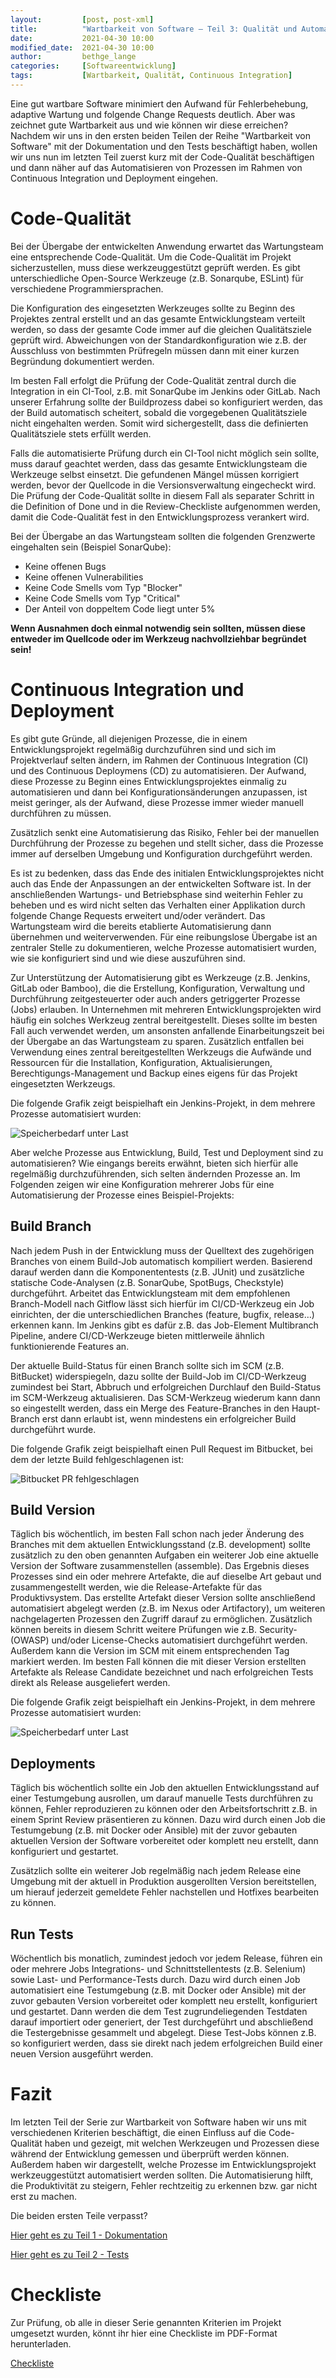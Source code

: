 ```yaml
---
layout:			[post, post-xml]											# Pflichtfeld. Nicht ändern!
title:			"Wartbarkeit von Software – Teil 3: Qualität und Automatisierung"	# Pflichtfeld. Bitte einen Titel für den Blog Post angeben.
date:			2021-04-30 10:00											# Pflichtfeld. Format "YYYY-MM-DD HH:MM". Muss für Veröffentlichung in der Vergangenheit liegen. (Für Preview egal)
modified_date: 	2021-04-30 10:00											# Optional. Muss angegeben werden, wenn eine bestehende Datei geändert wird.
author:			bethge_lange												# Pflichtfeld. Es muss in der "authors.yml" einen Eintrag mit diesem Namen geben.
categories: 	[Softwareentwicklung]										# Pflichtfeld. Maximal eine der angegebenen Kategorien verwenden.
tags:			[Wartbarkeit, Qualität, Continuous Integration]				# Bitte auf Großschreibung achten.
---
```



Eine gut wartbare Software minimiert den Aufwand für Fehlerbehebung, adaptive Wartung und folgende Change Requests deutlich.
Aber was zeichnet gute Wartbarkeit aus und wie können wir diese erreichen?
Nachdem wir uns in den ersten beiden Teilen der Reihe "Wartbarkeit von Software" mit der Dokumentation und den Tests beschäftigt haben, wollen wir uns nun im letzten Teil zuerst kurz mit der Code-Qualität beschäftigen und dann näher auf das Automatisieren von Prozessen im Rahmen von Continuous Integration und Deployment eingehen.

# Code-Qualität

Bei der Übergabe der entwickelten Anwendung erwartet das Wartungsteam eine entsprechende Code-Qualität.
Um die Code-Qualität im Projekt sicherzustellen, muss diese werkzeuggestützt geprüft werden.
Es gibt unterschiedliche Open-Source Werkzeuge (z.B. Sonarqube, ESLint) für verschiedene Programmiersprachen.

Die Konfiguration des eingesetzten Werkzeuges sollte zu Beginn des Projektes zentral erstellt und an das gesamte Entwicklungsteam verteilt werden, so dass der gesamte Code immer auf die gleichen Qualitätsziele geprüft wird.
Abweichungen von der Standardkonfiguration wie z.B. der Ausschluss von bestimmten Prüfregeln müssen dann mit einer kurzen Begründung dokumentiert werden.

Im besten Fall erfolgt die Prüfung der Code-Qualität zentral durch die Integration in ein CI-Tool, z.B. mit SonarQube im Jenkins oder GitLab.
Nach unserer Erfahrung sollte der Buildprozess dabei so konfiguriert werden, das der Build automatisch scheitert, sobald die vorgegebenen Qualitätsziele nicht eingehalten werden.
Somit wird sichergestellt, dass die definierten Qualitätsziele stets erfüllt werden.

Falls die automatisierte Prüfung durch ein CI-Tool nicht möglich sein sollte, muss darauf geachtet werden, dass das gesamte Entwicklungsteam die Werkzeuge selbst einsetzt.
Die gefundenen Mängel müssen korrigiert werden, bevor der Quellcode in die Versionsverwaltung eingecheckt wird.
Die Prüfung der Code-Qualität sollte in diesem Fall als separater Schritt in die Definition of Done und in die Review-Checkliste aufgenommen werden, damit die Code-Qualität fest in den Entwicklungsprozess verankert wird.

Bei der Übergabe an das Wartungsteam sollten die folgenden Grenzwerte eingehalten sein (Beispiel SonarQube):

* Keine offenen Bugs
* Keine offenen Vulnerabilities
* Keine Code Smells vom Typ "Blocker"
* Keine Code Smells vom Typ "Critical"
* Der Anteil von doppeltem Code liegt unter 5%

__Wenn Ausnahmen doch einmal notwendig sein sollten, müssen diese entweder im Quellcode oder im Werkzeug nachvollziehbar begründet sein!__

# Continuous Integration und Deployment

Es gibt gute Gründe, all diejenigen Prozesse, die in einem Entwicklungsprojekt regelmäßig durchzuführen sind und sich im Projektverlauf selten ändern, im Rahmen der Continuous Integration (CI) und des Continuous Deploymens (CD) zu automatisieren.
Der Aufwand, diese Prozesse zu Beginn eines Entwicklungsprojektes einmalig zu automatisieren und dann bei Konfigurationsänderungen anzupassen, ist meist geringer, als der Aufwand, diese Prozesse immer wieder manuell durchführen zu müssen.

Zusätzlich senkt eine Automatisierung das Risiko, Fehler bei der manuellen Durchführung der Prozesse zu begehen und stellt sicher, dass die Prozesse immer auf derselben Umgebung und Konfiguration durchgeführt werden.

Es ist zu bedenken, dass das Ende des initialen Entwicklungsprojektes nicht auch das Ende der Anpassungen an der entwickelten Software ist.
In der anschließenden Wartungs- und Betriebsphase sind weiterhin Fehler zu beheben und es wird nicht selten das Verhalten einer Applikation durch folgende Change Requests erweitert und/oder verändert.
Das Wartungsteam wird die bereits etablierte Automatisierung dann übernehmen und weiterverwenden.
Für eine reibungslose Übergabe ist an zentraler Stelle zu dokumentieren, welche Prozesse automatisiert wurden, wie sie konfiguriert sind und wie diese auszuführen sind.

Zur Unterstützung der Automatisierung gibt es Werkzeuge (z.B. Jenkins, GitLab oder Bamboo), die die Erstellung, Konfiguration, Verwaltung und Durchführung zeitgesteuerter oder auch anders getriggerter Prozesse (Jobs) erlauben.
In Unternehmen mit mehreren Entwicklungsprojekten wird häufig ein solches Werkzeug zentral bereitgestellt.
Dieses sollte im besten Fall auch verwendet werden, um ansonsten anfallende Einarbeitungszeit bei der Übergabe an das Wartungsteam zu sparen.
Zusätzlich entfallen bei Verwendung eines zentral bereitgestellten Werkzeugs die Aufwände und Ressourcen für die Installation, Konfiguration, Aktualisierungen, Berechtigungs-Management und Backup eines eigens für das Projekt eingesetzten Werkzeugs.

Die folgende Grafik zeigt beispielhaft ein Jenkins-Projekt, in dem mehrere Prozesse automatisiert wurden:

![Speicherbedarf unter Last](/assets/images/posts/wartbarkeit-von-software-teil-3/jenkins-job-list.png)

Aber welche Prozesse aus Entwicklung, Build, Test und Deployment sind zu automatisieren?
Wie eingangs bereits erwähnt, bieten sich hierfür alle regelmäßig durchzuführenden, sich selten ändernden Prozesse an.
Im Folgenden zeigen wir eine Konfiguration mehrerer Jobs für eine Automatisierung der Prozesse eines Beispiel-Projekts:

## Build Branch

Nach jedem Push in der Entwicklung muss der Quelltext des zugehörigen Branches von einem Build-Job automatisch kompiliert werden.
Basierend darauf werden dann die Komponententests (z.B. JUnit) und zusätzliche statische Code-Analysen (z.B. SonarQube, SpotBugs, Checkstyle) durchgeführt.
Arbeitet das Entwicklungsteam mit dem empfohlenen Branch-Modell nach Gitflow lässt sich hierfür im CI/CD-Werkzeug ein Job einrichten, der die unterschiedlichen Branches (feature, bugfix, release…) erkennen kann.
Im Jenkins gibt es dafür z.B. das Job-Element Multibranch Pipeline, andere CI/CD-Werkzeuge bieten mittlerweile ähnlich funktionierende Features an.

Der aktuelle Build-Status für einen Branch sollte sich im SCM (z.B. BitBucket) widerspiegeln, dazu sollte der Build-Job im CI/CD-Werkzeug zumindest bei Start, Abbruch und erfolgreichen Durchlauf den Build-Status im SCM-Werkzeug aktualisieren.
Das SCM-Werkzeug wiederum kann dann so eingestellt werden, dass ein Merge des Feature-Branches in den Haupt-Branch erst dann erlaubt ist, wenn mindestens ein erfolgreicher Build durchgeführt wurde.

Die folgende Grafik zeigt beispielhaft einen Pull Request im Bitbucket, bei dem der letzte Build fehlgeschlagenen ist: 

![Bitbucket PR fehlgeschlagen](/assets/images/posts/wartbarkeit-von-software-teil-3/bitbucket-pr-failed.png)

##	Build Version

Täglich bis wöchentlich, im besten Fall schon nach jeder Änderung des Branches mit dem aktuellen Entwicklungsstand (z.B. development) sollte zusätzlich zu den oben genannten Aufgaben ein weiterer Job eine aktuelle Version der Software zusammenstellen (assemble).
Das Ergebnis dieses Prozesses sind ein oder mehrere Artefakte, die auf dieselbe Art gebaut und zusammengestellt werden, wie die Release-Artefakte für das Produktivsystem.
Das erstellte Artefakt dieser Version sollte anschließend automatisiert abgelegt werden (z.B. im Nexus oder Artifactory), um weiteren nachgelagerten Prozessen den Zugriff darauf zu ermöglichen.
Zusätzlich können bereits in diesem Schritt weitere Prüfungen wie z.B. Security- (OWASP) und/oder License-Checks automatisiert durchgeführt werden.
Außerdem kann die Version im SCM mit einem entsprechenden Tag markiert werden.
Im besten Fall können die mit dieser Version erstellten Artefakte als Release Candidate bezeichnet und nach erfolgreichen Tests direkt als Release ausgeliefert werden.

Die folgende Grafik zeigt beispielhaft ein Jenkins-Projekt, in dem mehrere Prozesse automatisiert wurden:

![Speicherbedarf unter Last](/assets/images/posts/wartbarkeit-von-software-teil-3/jenkins-job-create-rc.png)

## Deployments

Täglich bis wöchentlich sollte ein Job den aktuellen Entwicklungsstand auf einer Testumgebung ausrollen, um darauf manuelle Tests durchführen zu können, Fehler reproduzieren zu können oder den Arbeitsfortschritt z.B. in einem Sprint Review präsentieren zu können.
Dazu wird durch einen Job die Testumgebung (z.B. mit Docker oder Ansible) mit der zuvor gebauten aktuellen Version der Software vorbereitet oder komplett neu erstellt, dann konfiguriert und gestartet.

Zusätzlich sollte ein weiterer Job regelmäßig nach jedem Release eine Umgebung mit der aktuell in Produktion ausgerollten Version bereitstellen, um hierauf jederzeit gemeldete Fehler nachstellen und Hotfixes bearbeiten zu können.

## Run Tests

Wöchentlich bis monatlich, zumindest jedoch vor jedem Release, führen ein oder mehrere Jobs Integrations- und Schnittstellentests (z.B. Selenium) sowie Last- und Performance-Tests durch.
Dazu wird durch einen Job automatisiert eine Testumgebung (z.B. mit Docker oder Ansible) mit der zuvor gebauten Version vorbereitet oder komplett neu erstellt, konfiguriert und gestartet.
Dann werden die dem Test zugrundeliegenden Testdaten darauf importiert oder generiert, der Test durchgeführt und abschließend die Testergebnisse gesammelt und abgelegt.
Diese Test-Jobs können z.B. so konfiguriert werden, dass sie direkt nach jedem erfolgreichen Build einer neuen Version ausgeführt werden.

# Fazit

Im letzten Teil der Serie zur Wartbarkeit von Software haben wir uns mit verschiedenen Kriterien beschäftigt, die einen Einfluss auf die Code-Qualität haben und gezeigt, mit welchen Werkzeugen und Prozessen diese während der Entwicklung gemessen und überprüft werden können.
Außerdem haben wir dargestellt, welche Prozesse im Entwicklungsprojekt werkzeuggestützt automatisiert werden sollten.
Die Automatisierung hilft, die Produktivität zu steigern, Fehler rechtzeitig zu erkennen bzw. gar nicht erst zu machen.

Die beiden ersten Teile verpasst?

[Hier geht es zu Teil 1 - Dokumentation](https://www.adesso.de/de/news/blog/wartbarkeit-von-software-teil-1-dokumentation.jsp)

[Hier geht es zu Teil 2 - Tests](https://www.adesso.de/de/news/blog/wartbarkeit-von-software-teil-2-tests.jsp)

# Checkliste

Zur Prüfung, ob alle in dieser Serie genannten Kriterien im Projekt umgesetzt wurden, könnt ihr hier eine Checkliste im PDF-Format herunterladen.

[Checkliste](/assets/images/posts/wartbarkeit-von-software-teil-3/checkliste.pdf)
